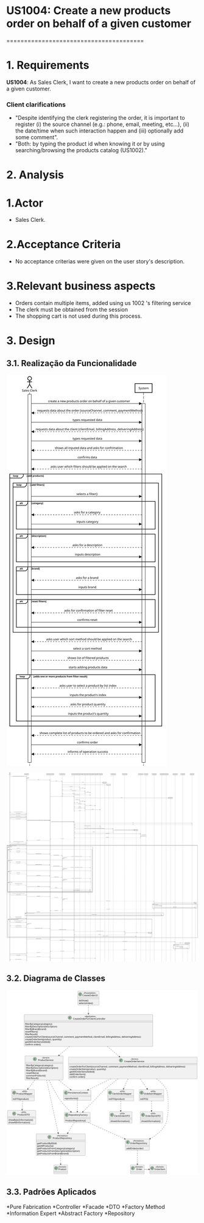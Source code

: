 # US1004: Create a new products order on behalf of a given customer
=======================================

# 1. Requirements

**US1004**: As Sales Clerk, I want to create a new products order on behalf of a given customer.

### Client clarifications 

* "Despite identifying the clerk registering the order, it is important to register (i) the source channel 
(e.g.: phone, email, meeting, etc...), (ii) the date/time when such interaction happen and (iii) optionally add some comment".
* "Both: by typing the product id when knowing it or by using searching/browsing the products catalog (US1002)."

# 2. Analysis

# 1.Actor #
* Sales Clerk.

# 2.Acceptance Criteria #
* No acceptance criterias were given on the user story's description.

# 3.Relevant business aspects
* Orders contain multiple items, added using us 1002 's filtering service
* The clerk must be obtained from the session
* The shopping cart is not used during this process.


# 3. Design


## 3.1. Realização da Funcionalidade

![SSD.svg](SSD.svg)

![SD.svg](SD.svg)

## 3.2. Diagrama de Classes

![CD.svg](CD.svg)

## 3.3. Padrões Aplicados

*Pure Fabrication
*Controller
*Facade
*DTO
*Factory Method
*Information Expert
*Abstract Factory
*Repository